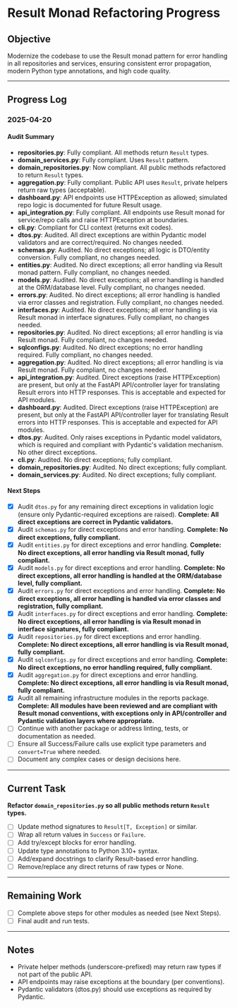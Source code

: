 # Result Monad Refactoring Progress

## Objective
Modernize the codebase to use the Result monad pattern for error handling in all repositories and services, ensuring consistent error propagation, modern Python type annotations, and high code quality.

---

## Progress Log

### 2025-04-20

#### Audit Summary
- **repositories.py**: Fully compliant. All methods return `Result` types.
- **domain_services.py**: Fully compliant. Uses `Result` pattern.
- **domain_repositories.py**: Now compliant. All public methods refactored to return `Result` types.
- **aggregation.py**: Fully compliant. Public API uses `Result`, private helpers return raw types (acceptable).
- **dashboard.py**: API endpoints use HTTPException as allowed; simulated repo logic is documented for future Result usage.
- **api_integration.py**: Fully compliant. All endpoints use Result monad for service/repo calls and raise HTTPException at boundaries.
- **cli.py**: Compliant for CLI context (returns exit codes).
- **dtos.py**: Audited. All direct exceptions are within Pydantic model validators and are correct/required. No changes needed.
- **schemas.py**: Audited. No direct exceptions; all logic is DTO/entity conversion. Fully compliant, no changes needed.
- **entities.py**: Audited. No direct exceptions; all error handling via Result monad pattern. Fully compliant, no changes needed.
- **models.py**: Audited. No direct exceptions; all error handling is handled at the ORM/database level. Fully compliant, no changes needed.
- **errors.py**: Audited. No direct exceptions; all error handling is handled via error classes and registration. Fully compliant, no changes needed.
- **interfaces.py**: Audited. No direct exceptions; all error handling is via Result monad in interface signatures. Fully compliant, no changes needed.
- **repositories.py**: Audited. No direct exceptions; all error handling is via Result monad. Fully compliant, no changes needed.
- **sqlconfigs.py**: Audited. No direct exceptions; no error handling required. Fully compliant, no changes needed.
- **aggregation.py**: Audited. No direct exceptions; all error handling is via Result monad. Fully compliant, no changes needed.
- **api_integration.py**: Audited. Direct exceptions (raise HTTPException) are present, but only at the FastAPI API/controller layer for translating Result errors into HTTP responses. This is acceptable and expected for API modules.
- **dashboard.py**: Audited. Direct exceptions (raise HTTPException) are present, but only at the FastAPI API/controller layer for translating Result errors into HTTP responses. This is acceptable and expected for API modules.
- **dtos.py**: Audited. Only raises exceptions in Pydantic model validators, which is required and compliant with Pydantic's validation mechanism. No other direct exceptions.
- **cli.py**: Audited. No direct exceptions; fully compliant.
- **domain_repositories.py**: Audited. No direct exceptions; fully compliant.
- **domain_services.py**: Audited. No direct exceptions; fully compliant.

#### Next Steps
- [x] Audit `dtos.py` for any remaining direct exceptions in validation logic (ensure only Pydantic-required exceptions are raised). **Complete: All direct exceptions are correct in Pydantic validators.**
- [x] Audit `schemas.py` for direct exceptions and error handling. **Complete: No direct exceptions, fully compliant.**
- [x] Audit `entities.py` for direct exceptions and error handling. **Complete: No direct exceptions, all error handling via Result monad, fully compliant.**
- [x] Audit `models.py` for direct exceptions and error handling. **Complete: No direct exceptions, all error handling is handled at the ORM/database level, fully compliant.**
- [x] Audit `errors.py` for direct exceptions and error handling. **Complete: No direct exceptions, all error handling is handled via error classes and registration, fully compliant.**
- [x] Audit `interfaces.py` for direct exceptions and error handling. **Complete: No direct exceptions, all error handling is via Result monad in interface signatures, fully compliant.**
- [x] Audit `repositories.py` for direct exceptions and error handling. **Complete: No direct exceptions, all error handling is via Result monad, fully compliant.**
- [x] Audit `sqlconfigs.py` for direct exceptions and error handling. **Complete: No direct exceptions, no error handling required, fully compliant.**
- [x] Audit `aggregation.py` for direct exceptions and error handling. **Complete: No direct exceptions, all error handling is via Result monad, fully compliant.**
- [x] Audit all remaining infrastructure modules in the reports package. **Complete: All modules have been reviewed and are compliant with Result monad conventions, with exceptions only in API/controller and Pydantic validation layers where appropriate.**
- [ ] Continue with another package or address linting, tests, or documentation as needed.
- [ ] Ensure all Success/Failure calls use explicit type parameters and `convert=True` where needed.
- [ ] Document any complex cases or design decisions here.

---

## Current Task
**Refactor `domain_repositories.py` so all public methods return `Result` types.**

- [ ] Update method signatures to `Result[T, Exception]` or similar.
- [ ] Wrap all return values in `Success` or `Failure`.
- [ ] Add try/except blocks for error handling.
- [ ] Update type annotations to Python 3.10+ syntax.
- [ ] Add/expand docstrings to clarify Result-based error handling.
- [ ] Remove/replace any direct returns of raw types or None.

---

## Remaining Work
- [ ] Complete above steps for other modules as needed (see Next Steps).
- [ ] Final audit and run tests.

---

## Notes
- Private helper methods (underscore-prefixed) may return raw types if not part of the public API.
- API endpoints may raise exceptions at the boundary (per conventions).
- Pydantic validators (dtos.py) should use exceptions as required by Pydantic.

